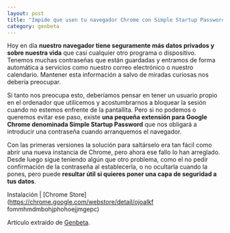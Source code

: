 ```yaml
---
layout: post
title: "Impide que usen tu navegador Chrome con Simple Startup Password"
category: genbeta
---
```





Hoy en día **nuestro navegador tiene seguramente más datos privados y sobre
nuestra vida** que casi cualquier otro programa o dispositivo. Tenemos muchas
contraseñas que están guardadas y entramos de forma automática a servicios
como nuestro correo electrónico o nuestro calendario. Mantener esta
información a salvo de miradas curiosas nos debería preocupar.

Si tanto nos preocupa esto, deberíamos pensar en tener un usuario propio en el
ordenador que utilicemos y acostumbrarnos a bloquear la sesión cuando no
estemos enfrente de la pantallita. Pero si no podemos o queremos evitar ese
paso, existe **una pequeña extensión para Google Chrome denominada Simple
Startup Password** que nos obligará a introducir una contraseña cuando
arranquemos el navegador.

Con las primeras versiones la solución para saltárselo era tan fácil como
abrir una nueva instancia de Chrome, pero ahora ese fallo lo han arreglado.
Desde luego sigue teniendo algún que otro problema, como el no pedir
confirmación de la contraseña al establecerla, o no ocultarla cuando la pones,
pero puede **resultar útil si quieres poner una capa de seguridad a tus
datos**.

Instalación | [Chrome Store](https://chrome.google.com/webstore/detail/ojoalkf
fommhmdmbohjphohoejjmgepc)

Artículo extraído de [Genbeta](http://www.genbeta.com).